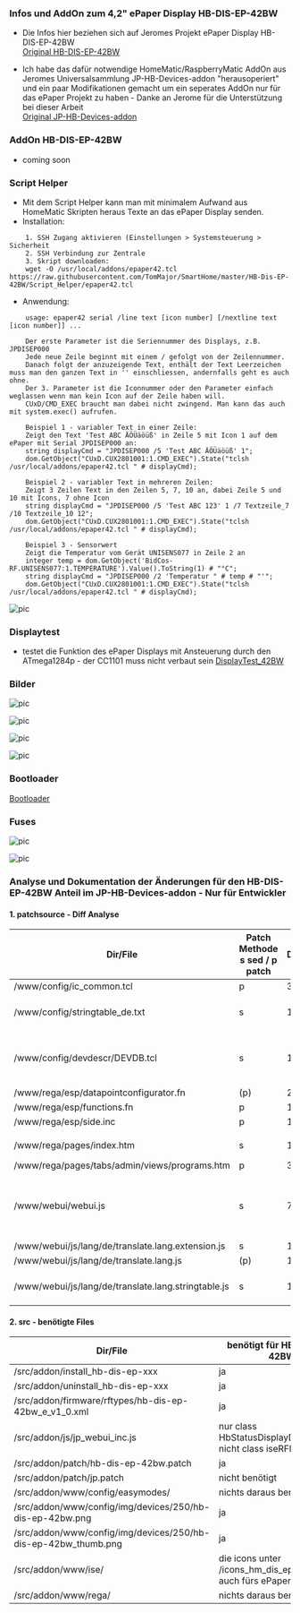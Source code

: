 
### Infos und AddOn zum 4,2" ePaper Display HB-DIS-EP-42BW

- Die Infos hier beziehen sich auf Jeromes Projekt ePaper Display HB-DIS-EP-42BW<br>
[Original HB-DIS-EP-42BW](https://github.com/jp112sdl/HB-Dis-EP-42BW)

- Ich habe das dafür notwendige HomeMatic/RaspberryMatic AddOn aus Jeromes Universalsammlung JP-HB-Devices-addon "herausoperiert" und ein paar Modifikationen gemacht um ein seperates AddOn nur für das ePaper Projekt zu haben - Danke an Jerome für die Unterstützung bei dieser Arbeit<br>
[Original JP-HB-Devices-addon](https://github.com/jp112sdl/JP-HB-Devices-addon)

### AddOn HB-DIS-EP-42BW

- coming soon

### Script Helper

- Mit dem Script Helper kann man mit minimalem Aufwand aus HomeMatic Skripten heraus Texte an das ePaper Display senden.
- Installation:
```
    1. SSH Zugang aktivieren (Einstellungen > Systemsteuerung > Sicherheit
    2. SSH Verbindung zur Zentrale
    3. Skript downloaden:
    wget -O /usr/local/addons/epaper42.tcl https://raw.githubusercontent.com/TomMajor/SmartHome/master/HB-Dis-EP-42BW/Script_Helper/epaper42.tcl
```
- Anwendung:
```
    usage: epaper42 serial /line text [icon number] [/nextline text [icon number]] ...
    
    Der erste Parameter ist die Seriennummer des Displays, z.B. JPDISEP000
    Jede neue Zeile beginnt mit einem / gefolgt von der Zeilennummer.
    Danach folgt der anzuzeigende Text, enthält der Text Leerzeichen muss man den ganzen Text in '' einschliessen, andernfalls geht es auch ohne.
    Der 3. Parameter ist die Iconnummer oder den Parameter einfach weglassen wenn man kein Icon auf der Zeile haben will.
    CUxD/CMD_EXEC braucht man dabei nicht zwingend. Man kann das auch mit system.exec() aufrufen.
    
    Beispiel 1 - variabler Text in einer Zeile:
    Zeigt den Text 'Test ABC ÄÖÜäöüß' in Zeile 5 mit Icon 1 auf dem ePaper mit Serial JPDISEP000 an:
    string displayCmd = "JPDISEP000 /5 'Test ABC ÄÖÜäöüß' 1";
    dom.GetObject("CUxD.CUX2801001:1.CMD_EXEC").State("tclsh /usr/local/addons/epaper42.tcl " # displayCmd);
    
    Beispiel 2 - variabler Text in mehreren Zeilen:
    Zeigt 3 Zeilen Text in den Zeilen 5, 7, 10 an, dabei Zeile 5 und 10 mit Icons, 7 ohne Icon
    string displayCmd = "JPDISEP000 /5 'Test ABC 123' 1 /7 Textzeile_7 /10 Textzeile_10 12";
    dom.GetObject("CUxD.CUX2801001:1.CMD_EXEC").State("tclsh /usr/local/addons/epaper42.tcl " # displayCmd);
    
    Beispiel 3 - Sensorwert
    Zeigt die Temperatur vom Gerät UNISENS077 in Zeile 2 an
    integer temp = dom.GetObject('BidCos-RF.UNISENS077:1.TEMPERATURE').Value().ToString(1) # "°C";
    string displayCmd = "JPDISEP000 /2 'Temperatur " # temp # "'";
    dom.GetObject("CUxD.CUX2801001:1.CMD_EXEC").State("tclsh /usr/local/addons/epaper42.tcl " # displayCmd);
```

![pic](Images/ScriptExamples.jpg)

### Displaytest

- testet die Funktion des ePaper Displays mit Ansteuerung durch den ATmega1284p - der CC1101 muss nicht verbaut sein
[DisplayTest_42BW](https://github.com/TomMajor/SmartHome/tree/master/HB-Dis-EP-42BW/DisplayTest_42BW)

### Bilder

![pic](Images/IMG4.jpg)

![pic](Images/IMG1.jpg)

![pic](Images/IMG2.jpg)

![pic](Images/IMG3.jpg)

### Bootloader

[Bootloader](https://github.com/TomMajor/SmartHome/tree/master/Info/Bootloader/mega1284)

### Fuses

![pic](Images/Fuses_1284p_1.png)

![pic](Images/Fuses_1284p_2.png)

### Analyse und Dokumentation der Änderungen für den HB-DIS-EP-42BW Anteil im JP-HB-Devices-addon - Nur für Entwickler

#### 1. patchsource - Diff Analyse

|Dir/File|Patch Methode<br>s sed / p patch|Diffs|Diffs benötigt für HB-DIS-EP-42BW|
|---|---|---|---|
|/www/config/ic_common.tcl|                         p|      3|      3|
|/www/config/stringtable_de.txt|                    s|      1|      1 (aber nur die 5x HB_EP_xx Einträge)|
|||||
|/www/config/devdescr/DEVDB.tcl|                    s|      1|      1 (aber nur die Referenzen auf 2x HB-DIS-EP-42BW png)|
|||||
|/www/rega/esp/datapointconfigurator.fn|            (p)|    2|      0|
|/www/rega/esp/functions.fn|                        p|      1|      1|
|/www/rega/esp/side.inc|                            p|      10|     6 (2,4,5,6,8,10)|
|||||
|/www/rega/pages/index.htm|                         s|      1|      1 (Verweis auf jp_webui_inc.js)|
|/www/rega/pages/tabs/admin/views/programs.htm|     p|      3|      2 (2,3)|
|||||
|/www/webui/webui.js|                               s|      7|      5 (1..5) (bei jp ist das eine s/p Kombi, hier nur noch s, kein p mehr)|
|||||
|/www/webui/js/lang/de/translate.lang.extension.js| s|      1|      1|
|/www/webui/js/lang/de/translate.lang.js|           (p)|    1|      0|
|/www/webui/js/lang/de/translate.lang.stringtable.js| s|    1|      1 (aber nur die 5x stringTableHbEpxx Einträge)|


#### 2. src - benötigte Files

|Dir/File|benötigt für HB-DIS-EP-42BW|
|---|---|
|/src/addon/install_hb-dis-ep-xxx|                                ja|
|/src/addon/uninstall_hb-dis-ep-xxx|                              ja|
|/src/addon/firmware/rftypes/hb-dis-ep-42bw_e_v1_0.xml|           ja|
|/src/addon/js/jp_webui_inc.js|                                   nur class HbStatusDisplayDialogEPaper<br>nicht class iseRFIDKey|
|/src/addon/patch/hb-dis-ep-42bw.patch|                           ja|
|/src/addon/patch/jp.patch|                                       nicht benötigt|
|/src/addon/www/config/easymodes/|                                nichts daraus benötigt|
|/src/addon/www/config/img/devices/250/hb-dis-ep-42bw.png|        ja|
|/src/addon/www/config/img/devices/250/hb-dis-ep-42bw_thumb.png|  ja|
|/src/addon/www/ise/|                                             die icons unter /icons_hm_dis_ep_wm55/24/ auch fürs ePaper|
|/src/addon/www/rega/|                                            nichts daraus benötigt|

